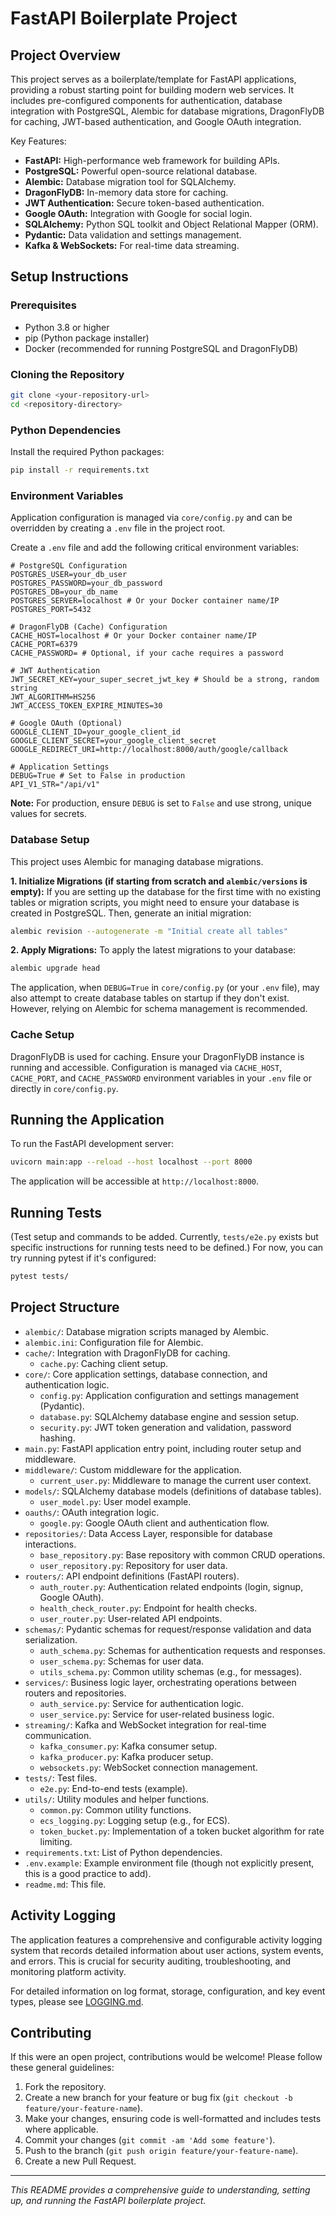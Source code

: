 # FastAPI Boilerplate Project

## Project Overview

This project serves as a boilerplate/template for FastAPI applications, providing a robust starting point for building modern web services. It includes pre-configured components for authentication, database integration with PostgreSQL, Alembic for database migrations, DragonFlyDB for caching, JWT-based authentication, and Google OAuth integration.

Key Features:
*   **FastAPI:** High-performance web framework for building APIs.
*   **PostgreSQL:** Powerful open-source relational database.
*   **Alembic:** Database migration tool for SQLAlchemy.
*   **DragonFlyDB:** In-memory data store for caching.
*   **JWT Authentication:** Secure token-based authentication.
*   **Google OAuth:** Integration with Google for social login.
*   **SQLAlchemy:** Python SQL toolkit and Object Relational Mapper (ORM).
*   **Pydantic:** Data validation and settings management.
*   **Kafka & WebSockets:** For real-time data streaming.

## Setup Instructions

### Prerequisites

*   Python 3.8 or higher
*   pip (Python package installer)
*   Docker (recommended for running PostgreSQL and DragonFlyDB)

### Cloning the Repository

```bash
git clone <your-repository-url>
cd <repository-directory>
```

### Python Dependencies

Install the required Python packages:

```bash
pip install -r requirements.txt
```

### Environment Variables

Application configuration is managed via `core/config.py` and can be overridden by creating a `.env` file in the project root.

Create a `.env` file and add the following critical environment variables:

```env
# PostgreSQL Configuration
POSTGRES_USER=your_db_user
POSTGRES_PASSWORD=your_db_password
POSTGRES_DB=your_db_name
POSTGRES_SERVER=localhost # Or your Docker container name/IP
POSTGRES_PORT=5432

# DragonFlyDB (Cache) Configuration
CACHE_HOST=localhost # Or your Docker container name/IP
CACHE_PORT=6379
CACHE_PASSWORD= # Optional, if your cache requires a password

# JWT Authentication
JWT_SECRET_KEY=your_super_secret_jwt_key # Should be a strong, random string
JWT_ALGORITHM=HS256
JWT_ACCESS_TOKEN_EXPIRE_MINUTES=30

# Google OAuth (Optional)
GOOGLE_CLIENT_ID=your_google_client_id
GOOGLE_CLIENT_SECRET=your_google_client_secret
GOOGLE_REDIRECT_URI=http://localhost:8000/auth/google/callback

# Application Settings
DEBUG=True # Set to False in production
API_V1_STR="/api/v1"
```
**Note:** For production, ensure `DEBUG` is set to `False` and use strong, unique values for secrets.

### Database Setup

This project uses Alembic for managing database migrations.

**1. Initialize Migrations (if starting from scratch and `alembic/versions` is empty):**
   If you are setting up the database for the first time with no existing tables or migration scripts, you might need to ensure your database is created in PostgreSQL. Then, generate an initial migration:
   ```bash
   alembic revision --autogenerate -m "Initial create all tables"
   ```

**2. Apply Migrations:**
   To apply the latest migrations to your database:
   ```bash
   alembic upgrade head
   ```

The application, when `DEBUG=True` in `core/config.py` (or your `.env` file), may also attempt to create database tables on startup if they don't exist. However, relying on Alembic for schema management is recommended.

### Cache Setup

DragonFlyDB is used for caching. Ensure your DragonFlyDB instance is running and accessible. Configuration is managed via `CACHE_HOST`, `CACHE_PORT`, and `CACHE_PASSWORD` environment variables in your `.env` file or directly in `core/config.py`.

## Running the Application

To run the FastAPI development server:

```bash
uvicorn main:app --reload --host localhost --port 8000
```

The application will be accessible at `http://localhost:8000`.

## Running Tests

(Test setup and commands to be added. Currently, `tests/e2e.py` exists but specific instructions for running tests need to be defined.)
For now, you can try running pytest if it's configured:
```bash
pytest tests/
```

## Project Structure

*   `alembic/`: Database migration scripts managed by Alembic.
*   `alembic.ini`: Configuration file for Alembic.
*   `cache/`: Integration with DragonFlyDB for caching.
    *   `cache.py`: Caching client setup.
*   `core/`: Core application settings, database connection, and authentication logic.
    *   `config.py`: Application configuration and settings management (Pydantic).
    *   `database.py`: SQLAlchemy database engine and session setup.
    *   `security.py`: JWT token generation and validation, password hashing.
*   `main.py`: FastAPI application entry point, including router setup and middleware.
*   `middleware/`: Custom middleware for the application.
    *   `current_user.py`: Middleware to manage the current user context.
*   `models/`: SQLAlchemy database models (definitions of database tables).
    *   `user_model.py`: User model example.
*   `oauths/`: OAuth integration logic.
    *   `google.py`: Google OAuth client and authentication flow.
*   `repositories/`: Data Access Layer, responsible for database interactions.
    *   `base_repository.py`: Base repository with common CRUD operations.
    *   `user_repository.py`: Repository for user data.
*   `routers/`: API endpoint definitions (FastAPI routers).
    *   `auth_router.py`: Authentication related endpoints (login, signup, Google OAuth).
    *   `health_check_router.py`: Endpoint for health checks.
    *   `user_router.py`: User-related API endpoints.
*   `schemas/`: Pydantic schemas for request/response validation and data serialization.
    *   `auth_schema.py`: Schemas for authentication requests and responses.
    *   `user_schema.py`: Schemas for user data.
    *   `utils_schema.py`: Common utility schemas (e.g., for messages).
*   `services/`: Business logic layer, orchestrating operations between routers and repositories.
    *   `auth_service.py`: Service for authentication logic.
    *   `user_service.py`: Service for user-related business logic.
*   `streaming/`: Kafka and WebSocket integration for real-time communication.
    *   `kafka_consumer.py`: Kafka consumer setup.
    *   `kafka_producer.py`: Kafka producer setup.
    *   `websockets.py`: WebSocket connection management.
*   `tests/`: Test files.
    *   `e2e.py`: End-to-end tests (example).
*   `utils/`: Utility modules and helper functions.
    *   `common.py`: Common utility functions.
    *   `ecs_logging.py`: Logging setup (e.g., for ECS).
    *   `token_bucket.py`: Implementation of a token bucket algorithm for rate limiting.
*   `requirements.txt`: List of Python dependencies.
*   `.env.example`: Example environment file (though not explicitly present, this is a good practice to add).
*   `readme.md`: This file.

## Activity Logging
The application features a comprehensive and configurable activity logging system that records detailed information about user actions, system events, and errors. This is crucial for security auditing, troubleshooting, and monitoring platform activity.

For detailed information on log format, storage, configuration, and key event types, please see [LOGGING.md](./LOGGING.md).

## Contributing

If this were an open project, contributions would be welcome! Please follow these general guidelines:
1.  Fork the repository.
2.  Create a new branch for your feature or bug fix (`git checkout -b feature/your-feature-name`).
3.  Make your changes, ensuring code is well-formatted and includes tests where applicable.
4.  Commit your changes (`git commit -am 'Add some feature'`).
5.  Push to the branch (`git push origin feature/your-feature-name`).
6.  Create a new Pull Request.

---

*This README provides a comprehensive guide to understanding, setting up, and running the FastAPI boilerplate project.*
